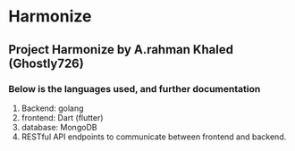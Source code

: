 # Harmonize

<h2>Project Harmonize by A.rahman Khaled (Ghostly726)</h2>

<h3> Below is the languages used, and further documentation </h3>

<ol>
<li>Backend: golang</li>
<li>frontend: Dart (flutter)</li>
<li>database: MongoDB</li>
<li>RESTful API endpoints to communicate between frontend and backend.</li>
</ol>
